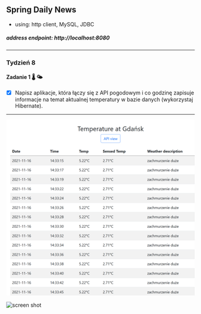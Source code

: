## Spring Daily News
- using: http client, MySQL, JDBC

##### address endpoint: http://localhost:8080
***
### Tydzień 8
#### Zadanie 1 :thermometer: :sun_behind_small_cloud:
- [X] Napisz aplikacje, która łączy się z API pogodowym i co godzinę zapisuje informacje na temat aktualnej temperatury w bazie danych (wykorzystaj Hibernate).
***

![screen shot](https://github.com/Rafal-Stefanski/Spring-Scheduled-Temperature-Readout/blob/master/src/main/resources/static/screen_shot_01.png)

![screen shot](https://github.com/Rafal-Stefanski/Spring-Scheduled-Temperature-Readout/blob/master/src/main/resources/static/screen_shot_02.png)
